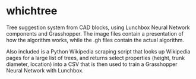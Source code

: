 # whichtree
Tree suggestion system from CAD blocks, using Lunchbox Neural Network components and Grasshopper. The image files contain a presentation of how the algorithm works, while the .gh files contain the actual algorithm.

Also included is a Python Wikipedia scraping script that looks up Wikipedia pages for a large list of trees, and returns select properties (height, trunk diameter, location) into a CSV that is then used to train a Grasshopper Neural Network with Lunchbox.
